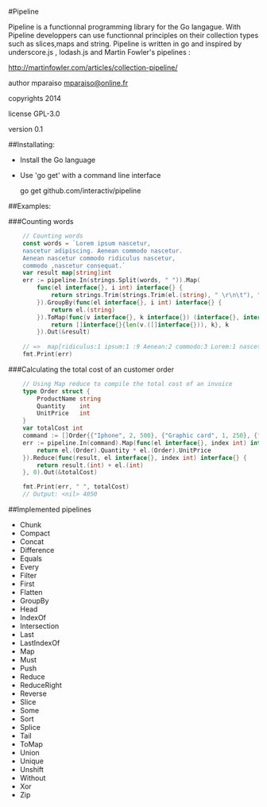 #Pipeline

Pipeline is a functionnal programming library for the Go langague. With Pipeline developpers can use 
functionnal principles on their collection types such as slices,maps and string. Pipeline is written in go and inspired by underscore.js , lodash.js and Martin Fowler's pipelines :

http://martinfowler.com/articles/collection-pipeline/

author mparaiso <mparaiso@online.fr>

copyrights 2014

license GPL-3.0

version 0.1



##Installating:

* Install the Go language

* Use 'go get' with a command line interface

    go get github.com/interactiv/pipeline

##Examples:

###Counting words

```go
    // Counting words
    const words = `Lorem ipsum nascetur,
    nascetur adipiscing. Aenean commodo nascetur.
    Aenean nascetur commodo ridiculus nascetur,
    commodo ,nascetur consequat.`
    var result map[string]int
    err := pipeline.In(strings.Split(words, " ")).Map(
		func(el interface{}, i int) interface{} {
        	return strings.Trim(strings.Trim(el.(string), " \r\n\t"), ".,!")
    	}).GroupBy(func(el interface{}, i int) interface{} {
    		return el.(string)
    	}).ToMap(func(v interface{}, k interface{}) (interface{}, interface{}) {
    		return []interface{}{len(v.([]interface{})), k}, k
    	}).Out(&result)
    
    // =>  map[ridiculus:1 ipsum:1 :9 Aenean:2 commodo:3 Lorem:1 nascetur:6 adipiscing:1 consequat:1]
    fmt.Print(err)     
```

###Calculating the total cost of an customer order

```go
	// Using Map reduce to compile the total cost of an invoice
	type Order struct {
		ProductName string
		Quantity    int
		UnitPrice   int
	}
	var totalCost int
	command := []Order{{"Iphone", 2, 500}, {"Graphic card", 1, 250}, {"Flat screen", 3, 600}, {"Ipad air", 5, 200}}
	err := pipeline.In(command).Map(func(el interface{}, index int) interface{} {
		return el.(Order).Quantity * el.(Order).UnitPrice
	}).Reduce(func(result, el interface{}, index int) interface{} {
		return result.(int) + el.(int)
	}, 0).Out(&totalCost)

	fmt.Print(err, " ", totalCost)
	// Output: <nil> 4050
```

##Implemented pipelines 

* Chunk
* Compact
* Concat
* Difference
* Equals
* Every
* Filter
* First
* Flatten
* GroupBy
* Head
* IndexOf
* Intersection
* Last
* LastIndexOf
* Map
* Must
* Push
* Reduce
* ReduceRight
* Reverse
* Slice
* Some
* Sort
* Splice
* Tail
* ToMap
* Union
* Unique
* Unshift
* Without
* Xor
* Zip

